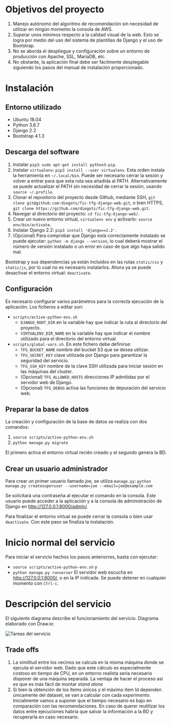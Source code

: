 # Objetivos del proyecto

1. Manejo autónomo del algoritmo de recomendación sin necesidad de utilizar en ningún momento la consola de AWS.
2. Superar unos mínimos respecto a la calidad visual de la web. Esto se logra por medio del uso del sistema de plantillas de Django y el uso de Bootstrap.
3. No se aborda el despliegue y configuración sobre un entorno de producción con Apache, SSL, MariaDB, etc.
5. No obstante, la aplicación final debe ser fácilmente desplegable siguiendo los pasos del manual de instalación proporcionado.

# Instalación

## Entorno utilizado
- Ubuntu 18.04
- Python 3.6.7
- Django 2.2
- Bootstrap 4.1.3

## Descarga del software
1. Instalar ```pip3```: ```sudo apt-get install python3-pip```.
2. Instalar ```virtualenv```: ```pip3 install --user virtualenv```. Esta orden instala la herramienta en ```~/.local/bin```. Puede ser necesario cerrar la sesión y volver a entrar para que esta ruta sea añadida al PATH. Alternativamente se puede actualizar el PATH sin necesidad de cerrar la sesión, usando ```source ~/.profile```.
3. Clonar el repositorio del proyecto desde Github, mediante SSH, ```git clone git@github.com:diegots/fic-tfg-django-web.git```, o bien HTTPS, ```git clone https://github.com/diegots/fic-tfg-django-web.git```.
4. Navegar al directorio del proyecto: ```cd fic-tfg-django-web/```.
5. Crear un nuevo entorno virtual, ```virtualenv env``` y activarlo: ```source env/bin/activate```.
6. Instalar Django 2.2: ```pip3 install 'django==2.2'```.
7. (Opcional) Para comprobar que Django está correctamente instalado se puede ejecutar: ```python -m django --version```, lo cual deberá mostrar el número de versión instalado o un error en caso de que algo haya salido mal.

Bootstrap y sus dependencias ya están incluidos en las rutas ```static/css``` y ```static/js```, por lo cual no es necesario instalarlos. Ahora ya se puede desactivar el entorno virtual: ```deactivate```.

## Configuración
Es necesario configurar varios parámetros para la correcta ejecución de la aplicación. Los ficheros a editar son:
- ```scripts/active-python-env.sh```
    - ```DJANGO_ROOT_DIR``` en la variable  hay que indicar la ruta al directorio del proyecto. 
    - ```VIRTUALENV_DIR_NAME``` en la variable  hay que indicar el nombre utilizado para el directorio del entorno virtual.
- ```scripts/global-vars.sh```. En este fichero debe definirse:
    - ```TFG_BUCKET_NAME``` nombre del bucket S3 que se desea utilizar.
    - ```TFG_SECRET_KEY``` clave utilizada por Django para garantizar la seguridad del servicio.
    - ```TFG_SSH_KEY``` nombre de la clave SSH utilizada para iniciar sesión en las máquinas del cluster.
    - (Opcional) ```TFG_ALLOWED_HOSTS``` direcciones IP admitidas por el servidor web de Django.
    - (Opcional) ```TFG_DEBUG``` activa las funciones de depuración del servicio web.

## Preparar la base de datos
La creación y configuración de la base de datos se realiza con dos comandos:
1. ```source scripts/active-python-env.sh```
2. ```python manage.py migrate```

El primero activa el entorno virtual recién creado y el segundo genera la BD.

## Crear un usuario administrador
Para crear un primer usuario llamado _joe_, se utiliza ```manage.py```: 
```python manage.py createsuperuser --username=joe --email=joe@example.com```

Se solicitará una contraseña al ejecutar el comando en la consola. Este usuario puede acceder a la aplicación y a la consola de administración de Django en <http://127.0.0.1:8000/admin/>.

Para finalizar el entorno virtual se puede cerrar la consola o bien usar ```deactivate```. Con este paso se finaliza la instalación.

# Inicio normal del servicio
Para iniciar el servicio hechos los pasos anteriorres, basta con ejecutar:
- ```source scripts/active-python-env.sh``` y
- ```python manage.py runserver```
El servidor web escucha en <http://127.0.0.1:8000/>, o en la IP indicada. Se puede detener en cualquier momento con ```Ctrl-c```.

# Descripción del servicio
El siguiente diagrama describe el funcionamiento del servicio. Diagrama elaborado con Draw.io:

![Tareas del servicio](https://raw.githubusercontent.com/diegots/fic-tfg-django-web/master/doc/diagrama-tareas-servicio.svg)

## Trade offs
1. La similitud entre los vecinos se calcula en la misma máquina donde se ejecuta el servidor web. Dado que este cálculo es especialmente costoso en tiempo de CPU, en un entorno realista sería necesario disponer de una máquina separada. La ventaja de hacer el proceso así es que es más fácil de montar _stand alone_
2. Si bien la obtención de los ítems únicos y el máximo ítem Id dependen únicamente del dataset, se van a calcular con cada _experimento_. Inicialmente vamos a suponer que el tiempo necesario es bajo en comparación con las recomendaciones. En caso de querer reutilizar los datos entre ejecuciones habría que salvar la información a la BD y recuperarla en caso necesario.
